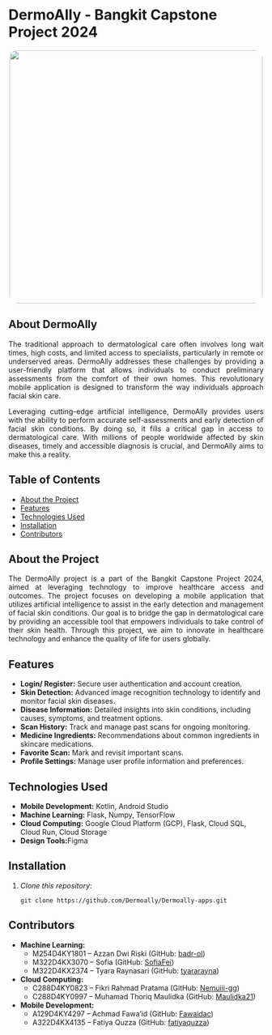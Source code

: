 <h1 align="left">DermoAlly - Bangkit Capstone Project 2024</h1>

<div align="center">
  <img height="500" src="http://dermoally.wuaze.com/logo.jpg" style="border-radius: 15px;" />
</div>

<h2 align="left">About DermoAlly</h2>
<p align="justify">
    The traditional approach to dermatological care often involves long wait times, high costs, and limited access to specialists, particularly in remote or underserved areas. DermoAlly addresses these challenges by providing a user-friendly platform that allows individuals to conduct preliminary assessments from the comfort of their own homes. This revolutionary mobile application is designed to transform the way individuals approach facial skin care.
</p>

<p align="justify">
    Leveraging cutting-edge artificial intelligence, DermoAlly provides users with the ability to perform accurate self-assessments and early detection of facial skin conditions. By doing so, it fills a critical gap in access to dermatological care. With millions of people worldwide affected by skin diseases, timely and accessible diagnosis is crucial, and DermoAlly aims to make this a reality.
</p>

<h2 align="left">Table of Contents</h2>
<ul>
  <li><a href="#about-dermoally">About the Project</a></li>
  <li><a href="#features">Features</a></li>
  <li><a href="#technologies-used">Technologies Used</a></li>
  <li><a href="#installation">Installation</a></li>
  <li><a href="#contributors">Contributors</a></li>
</ul>

<h2 id="about-the-project" align="left">About the Project</h2>
<p align="justify">
    The DermoAlly project is a part of the Bangkit Capstone Project 2024, aimed at leveraging technology to improve healthcare access and outcomes. The project focuses on developing a mobile application that utilizes artificial intelligence to assist in the early detection and management of facial skin conditions. Our goal is to bridge the gap in dermatological care by providing an accessible tool that empowers individuals to take control of their skin health. Through this project, we aim to innovate in healthcare technology and enhance the quality of life for users globally.
</p>

<h2 id="features" align="left">Features</h2>
<ul>
  <li><b>Login/ Register:</b> Secure user authentication and account creation.</li>
  <li><b>Skin Detection:</b> Advanced image recognition technology to identify and monitor facial skin diseases.</li>
  <li><b>Disease Information:</b> Detailed insights into skin conditions, including causes, symptoms, and treatment options.</li>
  <li><b>Scan History:</b> Track and manage past scans for ongoing monitoring.</li>
  <li><b>Medicine Ingredients:</b> Recommendations about common ingredients in skincare medications.</li>
  <li><b>Favorite Scan:</b> Mark and revisit important scans.</li>
  <li><b>Profile Settings:</b> Manage user profile information and preferences.</li>
</ul>

<h2 id="technologies-used" align="left">Technologies Used</h2>
<ul>
  <li><b>Mobile Development:</b> Kotlin, Android Studio</li>
  <li><b>Machine Learning:</b> Flask, Numpy, TensorFlow</li>
  <li><b>Cloud Computing:</b> Google Cloud Platform (GCP), Flask, Cloud SQL, Cloud Run, Cloud Storage</li>
  <li><b>Design Tools:</b>Figma</li>
</ul>


<h2 id="installation" align="left">Installation</h2>
<ol>
  <li><i>Clone this repository</i>:
    <pre><code>git clone https://github.com/Dermoally/Dermoally-apps.git</code></pre>
  </li>
</ol>

<h2 id="contributors" align="left">Contributors</h2>
<ul>
  <li><b>Machine Learning:</b>
    <ul>
      <li>M254D4KY1801 – Azzan Dwi Riski (GitHub: <a href="https://github.com/badr-ol">badr-ol</a>)</li>
      <li>M322D4KX3070 – Sofia (GitHub: <a href="https://github.com/SofiaFei">SofiaFei</a>)</li>
      <li>M322D4KX2374 – Tyara Raynasari (GitHub: <a href="https://github.com/tyararayna">tyararayna</a>)</li>
    </ul>
  </li>
  <li><b>Cloud Computing:</b>
    <ul>
      <li>C288D4KY0823 – Fikri Rahmad Pratama (GitHub: <a href="https://github.com/Nemuiii-gg">Nemuiii-gg</a>)</li>
      <li>C288D4KY0997 – Muhamad Thoriq Maulidka (GitHub: <a href="https://github.com/Maulidka21">Maulidka21</a>)</li>
    </ul>
  </li>
  <li><b>Mobile Development:</b>
    <ul>
      <li>A129D4KY4297 – Achmad Fawa’id (GitHub: <a href="https://github.com/Fawaidac">Fawaidac</a>)</li>
      <li>A322D4KX4135 – Fatiya Quzza (GitHub: <a href="https://github.com/fatiyaquzza">fatiyaquzza</a>)</li>
    </ul>
  </li>
</ul>
